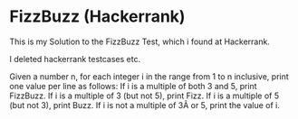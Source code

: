 # FizzBuzz (Hackerrank)
This is my Solution to the FizzBuzz Test, which i found at Hackerrank.


I deleted hackerrank testcases etc.

Given a number n, for each integer i in the range from 1 to n inclusive,
print one value per line as follows:
    If i is a multiple of both 3 and 5, print FizzBuzz.
    If i is a multiple of 3 (but not 5), print Fizz.
    If i is a multiple of 5 (but not 3), print Buzz.
    If i is not a multiple of 3Â or 5, print the value of i.